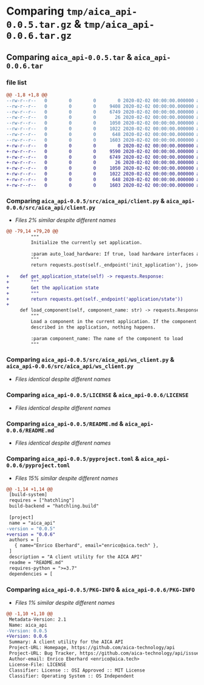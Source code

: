 # Comparing `tmp/aica_api-0.0.5.tar.gz` & `tmp/aica_api-0.0.6.tar.gz`

## Comparing `aica_api-0.0.5.tar` & `aica_api-0.0.6.tar`

### file list

```diff
@@ -1,8 +1,8 @@
--rw-r--r--   0        0        0        0 2020-02-02 00:00:00.000000 aica_api-0.0.5/src/aica_api/__init__.py
--rw-r--r--   0        0        0     9408 2020-02-02 00:00:00.000000 aica_api-0.0.5/src/aica_api/client.py
--rw-r--r--   0        0        0     6749 2020-02-02 00:00:00.000000 aica_api-0.0.5/src/aica_api/ws_client.py
--rw-r--r--   0        0        0       26 2020-02-02 00:00:00.000000 aica_api-0.0.5/.gitignore
--rw-r--r--   0        0        0     1050 2020-02-02 00:00:00.000000 aica_api-0.0.5/LICENSE
--rw-r--r--   0        0        0     1022 2020-02-02 00:00:00.000000 aica_api-0.0.5/README.md
--rw-r--r--   0        0        0      648 2020-02-02 00:00:00.000000 aica_api-0.0.5/pyproject.toml
--rw-r--r--   0        0        0     1603 2020-02-02 00:00:00.000000 aica_api-0.0.5/PKG-INFO
+-rw-r--r--   0        0        0        0 2020-02-02 00:00:00.000000 aica_api-0.0.6/src/aica_api/__init__.py
+-rw-r--r--   0        0        0     9590 2020-02-02 00:00:00.000000 aica_api-0.0.6/src/aica_api/client.py
+-rw-r--r--   0        0        0     6749 2020-02-02 00:00:00.000000 aica_api-0.0.6/src/aica_api/ws_client.py
+-rw-r--r--   0        0        0       26 2020-02-02 00:00:00.000000 aica_api-0.0.6/.gitignore
+-rw-r--r--   0        0        0     1050 2020-02-02 00:00:00.000000 aica_api-0.0.6/LICENSE
+-rw-r--r--   0        0        0     1022 2020-02-02 00:00:00.000000 aica_api-0.0.6/README.md
+-rw-r--r--   0        0        0      648 2020-02-02 00:00:00.000000 aica_api-0.0.6/pyproject.toml
+-rw-r--r--   0        0        0     1603 2020-02-02 00:00:00.000000 aica_api-0.0.6/PKG-INFO
```

### Comparing `aica_api-0.0.5/src/aica_api/client.py` & `aica_api-0.0.6/src/aica_api/client.py`

 * *Files 2% similar despite different names*

```diff
@@ -79,14 +79,20 @@
         """
         Initialize the currently set application.
 
         :param auto_load_hardware: If true, load hardware interfaces automatically when initializing the application.
         """
         return requests.post(self._endpoint('init_application'), json={"auto_load_hardware": auto_load_hardware})
 
+    def get_application_state(self) -> requests.Response:
+        """
+        Get the application state
+        """
+        return requests.get(self._endpoint('application/state'))
+
     def load_component(self, component_name: str) -> requests.Response:
         """
         Load a component in the current application. If the component is already loaded, or if the component is not
         described in the application, nothing happens.
 
         :param component_name: The name of the component to load
         """
```

### Comparing `aica_api-0.0.5/src/aica_api/ws_client.py` & `aica_api-0.0.6/src/aica_api/ws_client.py`

 * *Files identical despite different names*

### Comparing `aica_api-0.0.5/LICENSE` & `aica_api-0.0.6/LICENSE`

 * *Files identical despite different names*

### Comparing `aica_api-0.0.5/README.md` & `aica_api-0.0.6/README.md`

 * *Files identical despite different names*

### Comparing `aica_api-0.0.5/pyproject.toml` & `aica_api-0.0.6/pyproject.toml`

 * *Files 15% similar despite different names*

```diff
@@ -1,14 +1,14 @@
 [build-system]
 requires = ["hatchling"]
 build-backend = "hatchling.build"
 
 [project]
 name = "aica_api"
-version = "0.0.5"
+version = "0.0.6"
 authors = [
   { name="Enrico Eberhard", email="enrico@aica.tech" },
 ]
 description = "A client utility for the AICA API"
 readme = "README.md"
 requires-python = ">=3.7"
 dependencies = [
```

### Comparing `aica_api-0.0.5/PKG-INFO` & `aica_api-0.0.6/PKG-INFO`

 * *Files 1% similar despite different names*

```diff
@@ -1,10 +1,10 @@
 Metadata-Version: 2.1
 Name: aica_api
-Version: 0.0.5
+Version: 0.0.6
 Summary: A client utility for the AICA API
 Project-URL: Homepage, https://github.com/aica-technology/api
 Project-URL: Bug Tracker, https://github.com/aica-technology/api/issues
 Author-email: Enrico Eberhard <enrico@aica.tech>
 License-File: LICENSE
 Classifier: License :: OSI Approved :: MIT License
 Classifier: Operating System :: OS Independent
```

